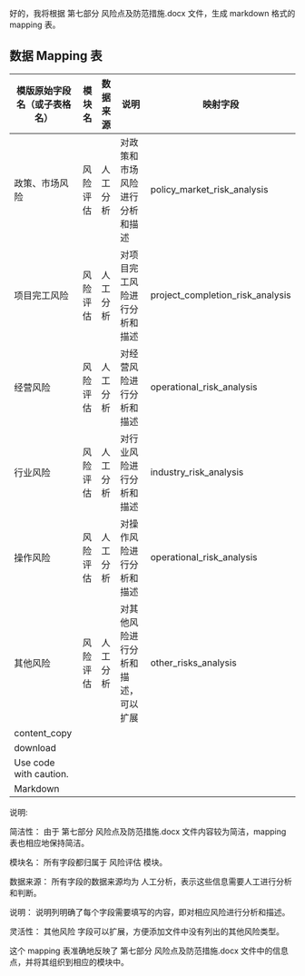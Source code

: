 好的，我将根据 第七部分 风险点及防范措施.docx 文件，生成 markdown 格式的 mapping 表。

## 数据 Mapping 表

| 模版原始字段名（或子表格名） | 模块名   | 数据来源 | 说明                               | 映射字段                           |
| -------------------------- | -------- | -------- | ---------------------------------- | ---------------------------------- |
| 政策、市场风险               | 风险评估 | 人工分析 | 对政策和市场风险进行分析和描述     | policy_market_risk_analysis |
| 项目完工风险               | 风险评估 | 人工分析 | 对项目完工风险进行分析和描述       | project_completion_risk_analysis |
| 经营风险                   | 风险评估 | 人工分析 | 对经营风险进行分析和描述           | operational_risk_analysis |
| 行业风险                   | 风险评估 | 人工分析 | 对行业风险进行分析和描述           | industry_risk_analysis |
| 操作风险                   | 风险评估 | 人工分析 | 对操作风险进行分析和描述           | operational_risk_analysis |
| 其他风险                   | 风险评估 | 人工分析 | 对其他风险进行分析和描述，可以扩展 | other_risks_analysis |
|content_copy|||||
|download|||||
|Use code with caution.|||||
|Markdown|||||

说明:

简洁性： 由于 第七部分 风险点及防范措施.docx 文件内容较为简洁，mapping 表也相应地保持简洁。

模块名： 所有字段都归属于 风险评估 模块。

数据来源： 所有字段的数据来源均为 人工分析，表示这些信息需要人工进行分析和判断。

说明： 说明列明确了每个字段需要填写的内容，即对相应风险进行分析和描述。

灵活性： 其他风险 字段可以扩展，方便添加文件中没有列出的其他风险类型。

这个 mapping 表准确地反映了 第七部分 风险点及防范措施.docx 文件中的信息点，并将其组织到相应的模块中。